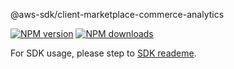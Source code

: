 @aws-sdk/client-marketplace-commerce-analytics

[![NPM version](https://img.shields.io/npm/v/@aws-sdk/client-marketplace-commerce-analytics/preview.svg)](https://www.npmjs.com/package/@aws-sdk/client-marketplace-commerce-analytics)
[![NPM downloads](https://img.shields.io/npm/dm/@aws-sdk/client-marketplace-commerce-analytics.svg)](https://www.npmjs.com/package/@aws-sdk/client-marketplace-commerce-analytics)

For SDK usage, please step to [SDK reademe](https://github.com/aws/aws-sdk-js-v3).
